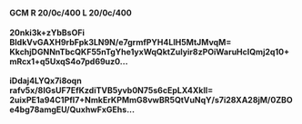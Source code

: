 #### GCM R 20/0c/400 L 20/0c/400
**20nki3k+zYbBsOFi**<br/>**BldkVvGAXH9rbFpk3LN9N/e7grmfPYH4LIH5MtJMvqM=**<br/>**KkchjDGNNnTbcQKF55nTgYhe1yxWqQktZulyir8zPOiWaruHcIQmj2q10+mRcx1+q5UxqS4o7pd69uz0...**<br/><br/>
**iDdaj4LYQx7i8oqn**<br/>**rafv5x/8lGsUF7EfKzdiTVB5yvb0N75s6cEpLX4XklI=**<br/>**2uixPE1a94C1PfI7+NmkErKPMmG8vwBR5QtVuNqY/s7i28XA28jM/0ZBOe4bg78amgEU/QuxhwFxGEhs...**